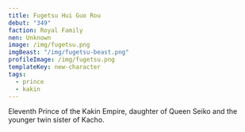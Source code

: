 ```yaml
---
title: Fugetsu Hui Guo Rou
debut: "349"
faction: Royal Family
nen: Unknown
image: /img/fugetsu.png
imgBeast: "/img/fugetsu-beast.png"
profileImage: /img/fugetsu.png
templateKey: new-character
tags:
  - prince
  - kakin
---
```


Eleventh Prince of the Kakin Empire, daughter of Queen Seiko and the younger twin sister of Kacho.
